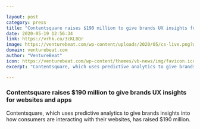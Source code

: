 ```yaml
---

layout: post
category: press
title: "Contentsquare raises $190 million to give brands UX insights for websites and apps"
date: 2020-05-19 12:56:34
link: https://vrhk.co/3cKL8Qr
image: https://venturebeat.com/wp-content/uploads/2020/05/cs-live.png?w=1200&strip=all
domain: venturebeat.com
author: "VentureBeat"
icon: https://venturebeat.com/wp-content/themes/vb-news/img/favicon.ico
excerpt: "Contentsquare, which uses predictive analytics to give brands insights into how consumers are interacting with their websites, has raised $190 million."

---
```


### Contentsquare raises $190 million to give brands UX insights for websites and apps

Contentsquare, which uses predictive analytics to give brands insights into how consumers are interacting with their websites, has raised $190 million.